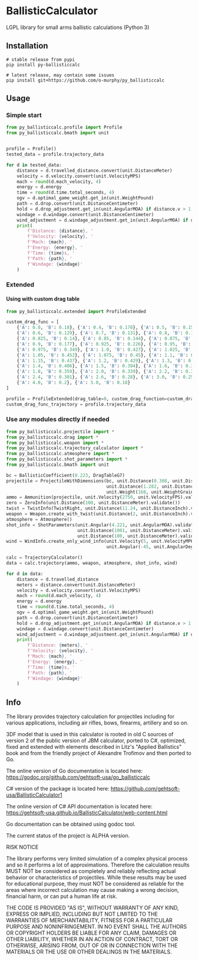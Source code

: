 # BallisticCalculator
LGPL library for small arms ballistic calculations (Python 3)

Installation
------------
    # stable release from pypi
    pip install py-ballisticcalc

    # latest release, may contain some issues
    pip install git+https://github.com/o-murphy/py_ballisticcalc

Usage
-----

### Simple start
```python
from py_ballisticcalc.profile import Profile
from py_ballisticcalc.bmath import unit


profile = Profile()
tested_data = profile.trajectory_data

for d in tested_data:
    distance = d.travelled_distance.convert(unit.DistanceMeter)
    velocity = d.velocity.convert(unit.VelocityMPS)
    mach = round(d.mach_velocity, 4)
    energy = d.energy
    time = round(d.time.total_seconds, 4)
    ogv = d.optimal_game_weight.get_in(unit.WeightPound)
    path = d.drop.convert(unit.DistanceCentimeter)
    hold = d.drop_adjustment.get_in(unit.AngularMOA) if distance.v > 1 else None
    windage = d.windage.convert(unit.DistanceCentimeter)
    wind_adjustment = d.windage_adjustment.get_in(unit.AngularMOA) if distance.v > 1 else None
    print(
        f'Distance: {distance}, '
        f'Velocity: {velocity}, '
        f'Mach: {mach}, '
        f'Energy: {energy}, '
        f'Time: {time}s, '
        f'Path: {path}, '
        f'Windage: {windage}'
    )
```

### Extended
#### Using with custom drag table
```python
from py_ballisticcalc.extended import ProfileExtended

custom_drag_func = [
    {'A': 0.0, 'B': 0.18}, {'A': 0.4, 'B': 0.178}, {'A': 0.5, 'B': 0.154},
    {'A': 0.6, 'B': 0.129}, {'A': 0.7, 'B': 0.131}, {'A': 0.8, 'B': 0.136},
    {'A': 0.825, 'B': 0.14}, {'A': 0.85, 'B': 0.144}, {'A': 0.875, 'B': 0.153},
    {'A': 0.9, 'B': 0.177}, {'A': 0.925, 'B': 0.226}, {'A': 0.95, 'B': 0.26},
    {'A': 0.975, 'B': 0.349}, {'A': 1.0, 'B': 0.427}, {'A': 1.025, 'B': 0.45},
    {'A': 1.05, 'B': 0.452}, {'A': 1.075, 'B': 0.45}, {'A': 1.1, 'B': 0.447},
    {'A': 1.15, 'B': 0.437}, {'A': 1.2, 'B': 0.429}, {'A': 1.3, 'B': 0.418},
    {'A': 1.4, 'B': 0.406}, {'A': 1.5, 'B': 0.394}, {'A': 1.6, 'B': 0.382},
    {'A': 1.8, 'B': 0.359}, {'A': 2.0, 'B': 0.339}, {'A': 2.2, 'B': 0.321},
    {'A': 2.4, 'B': 0.301}, {'A': 2.6, 'B': 0.28}, {'A': 3.0, 'B': 0.25},
    {'A': 4.0, 'B': 0.2}, {'A': 5.0, 'B': 0.18}
]

profile = ProfileExtended(drag_table=0, custom_drag_function=custom_drag_func)
custom_drag_func_trajectory = profile.trajectory_data
```

### Use any modules directly if needed 
```python
from py_ballisticcalc.projectile import *
from py_ballisticcalc.drag import *
from py_ballisticcalc.weapon import *
from py_ballisticcalc.trajectory_calculator import *
from py_ballisticcalc.atmosphere import *
from py_ballisticcalc.shot_parameters import *
from py_ballisticcalc.bmath import unit

bc = BallisticCoefficient(0.223, DragTableG7)
projectile = ProjectileWithDimensions(bc, unit.Distance(0.308, unit.DistanceInch).validate(),
                                      unit.Distance(1.282, unit.DistanceInch).validate(),
                                      unit.Weight(168, unit.WeightGrain).validate())
ammo = Ammunition(projectile, unit.Velocity(2750, unit.VelocityFPS).validate())
zero = ZeroInfo(unit.Distance(100, unit.DistanceMeter).validate())
twist = TwistInfo(TwistRight, unit.Distance(11.24, unit.DistanceInch).validate())
weapon = Weapon.create_with_twist(unit.Distance(2, unit.DistanceInch).validate(), zero, twist)
atmosphere = Atmosphere()
shot_info = ShotParameters(unit.Angular(4.221, unit.AngularMOA).validate(),
                           unit.Distance(1001, unit.DistanceMeter).validate(),
                           unit.Distance(100, unit.DistanceMeter).validate())
wind = WindInfo.create_only_wind_info(unit.Velocity(5, unit.VelocityMPH).validate(),
                                      unit.Angular(-45, unit.AngularDegree).validate())

calc = TrajectoryCalculator()
data = calc.trajectory(ammo, weapon, atmosphere, shot_info, wind)

for d in data:
    distance = d.travelled_distance
    meters = distance.convert(unit.DistanceMeter)
    velocity = d.velocity.convert(unit.VelocityMPS)
    mach = round(d.mach_velocity, 4)
    energy = d.energy
    time = round(d.time.total_seconds, 4)
    ogv = d.optimal_game_weight.get_in(unit.WeightPound)
    path = d.drop.convert(unit.DistanceCentimeter)
    hold = d.drop_adjustment.get_in(unit.AngularMOA) if distance.v > 1 else None
    windage = d.windage.convert(unit.DistanceCentimeter)
    wind_adjustment = d.windage_adjustment.get_in(unit.AngularMOA) if distance.v > 1 else None
    print(
        f'Distance: {meters}, '
        f'Velocity: {velocity}, '
        f'Mach: {mach}, '
        f'Energy: {energy}, '
        f'Time: {time}s, '
        f'Path: {path}, '
        f'Windage: {windage}'
    )
```


Info
-----

The library provides trajectory calculation for projectiles including for various
applications, including air rifles, bows, firearms, artillery and so on.

3DF model that is used in this calculator is rooted in old C sources of version 2 of the public version of JBM
calculator, ported to C#, optimized, fixed and extended with elements described in
Litz's "Applied Ballistics" book and from the friendly project of Alexandre Trofimov
and then ported to Go.

The online version of Go documentation is located here: https://godoc.org/github.com/gehtsoft-usa/go_ballisticcalc

C# version of the package is located here: https://github.com/gehtsoft-usa/BallisticCalculator1

The online version of C# API documentation is located here: https://gehtsoft-usa.github.io/BallisticCalculator/web-content.html

Go documentation can be obtained using godoc tool.

The current status of the project is ALPHA version.

RISK NOTICE

The library performs very limited simulation of a complex physical process and so it performs a lot of approximations. Therefore the calculation results MUST NOT be considered as completely and reliably reflecting actual behavior or characteristics of projectiles. While these results may be used for educational purpose, they must NOT be considered as reliable for the areas where incorrect calculation may cause making a wrong decision, financial harm, or can put a human life at risk.

THE CODE IS PROVIDED "AS IS", WITHOUT WARRANTY OF ANY KIND, EXPRESS OR IMPLIED, INCLUDING BUT NOT LIMITED TO THE WARRANTIES OF MERCHANTABILITY, FITNESS FOR A PARTICULAR PURPOSE AND NONINFRINGEMENT. IN NO EVENT SHALL THE AUTHORS OR COPYRIGHT HOLDERS BE LIABLE FOR ANY CLAIM, DAMAGES OR OTHER LIABILITY, WHETHER IN AN ACTION OF CONTRACT, TORT OR OTHERWISE, ARISING FROM, OUT OF OR IN CONNECTION WITH THE MATERIALS OR THE USE OR OTHER DEALINGS IN THE MATERIALS.

